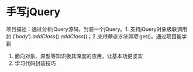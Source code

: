 # 手写jQuery







项目描述：通过分析jQuery源码，封装一个jQuery。1. 支持jQuery对象极联调用如 $('body').addClass().addClass()；2. 支持静态方法调用$.get()。通过项目能学到

1. 面向对象、原型等知识极其深度的应用，让基本功更坚实
2. 学习代码封装技巧 
